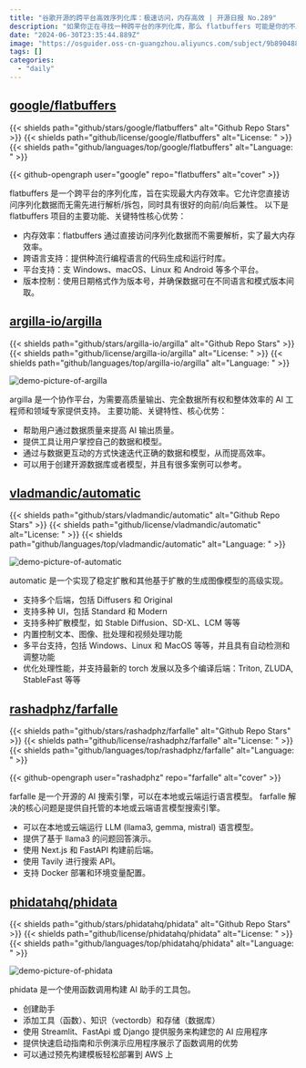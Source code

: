 ```yaml
---
title: "谷歌开源的跨平台高效序列化库：极速访问，内存高效 | 开源日报 No.289"
description: "如果你正在寻找一种跨平台的序列化库，那么 flatbuffers 可能是你的不二之选。它的最大特点是内存效率，能够直接访问序列化数据，不需要解析，从而实现最大内存效率。此外，它还提供了跨语言支持，支持多种流行编程语言的代码生成和运行时库，同时支持多个平台，包括 Windows、macOS、Linux 和 Android。如果你需要版本控制，flatbuffers 也能够提供支持，它使用日期格式作为版本号，确保数据可在不同语言和模式版本间取。"
date: "2024-06-30T23:35:44.889Z"
image: "https://osguider.oss-cn-guangzhou.aliyuncs.com/subject/9b89048825b533765eda09b599fc5e07.png"
tags: []
categories:
  - "daily"
---
```


## [google/flatbuffers](https://github.com/google/flatbuffers)

{{< shields path="github/stars/google/flatbuffers" alt="Github Repo Stars" >}} {{< shields path="github/license/google/flatbuffers" alt="License: " >}} {{< shields path="github/languages/top/google/flatbuffers" alt="Language: " >}}

{{< github-opengraph user="google" repo="flatbuffers" alt="cover" >}}

flatbuffers 是一个跨平台的序列化库，旨在实现最大内存效率。它允许您直接访问序列化数据而无需先进行解析/拆包，同时具有很好的向前/向后兼性。
以下是 flatbuffers 项目的主要功能、关键特性核心优势：

- 内存效率：flatbuffers 通过直接访问序列化数据而不需要解析，实了最大内存效率。
- 跨语言支持：提供种流行编程语言的代码生成和运行时库。
- 平台支持：支 Windows、macOS、Linux 和 Android 等多个平台。
- 版本控制：使用日期格式作为版本号，并确保数据可在不同语言和模式版本间取。
  
## [argilla-io/argilla](https://github.com/argilla-io/argilla)

{{< shields path="github/stars/argilla-io/argilla" alt="Github Repo Stars" >}} {{< shields path="github/license/argilla-io/argilla" alt="License: " >}} {{< shields path="github/languages/top/argilla-io/argilla" alt="Language: " >}}

![demo-picture-of-argilla](https://picgo-daily.oss-cn-guangzhou.aliyuncs.com/picgo-daily/2024/7e9a927f401b9c3051b6840e61ae4643.png)

argilla 是一个协作平台，为需要高质量输出、完全数据所有权和整体效率的 AI 工程师和领域专家提供支持。
主要功能、关键特性、核心优势：

- 帮助用户通过数据质量来提高 AI 输出质量。
- 提供工具让用户掌控自己的数据和模型。
- 通过与数据更互动的方式快速迭代正确的数据和模型，从而提高效率。
- 可以用于创建开源数据库或者模型，并且有很多案例可以参考。
  
## [vladmandic/automatic](https://github.com/vladmandic/automatic)

{{< shields path="github/stars/vladmandic/automatic" alt="Github Repo Stars" >}} {{< shields path="github/license/vladmandic/automatic" alt="License: " >}} {{< shields path="github/languages/top/vladmandic/automatic" alt="Language: " >}}

![demo-picture-of-automatic](https://static.osguider.com/subject/github/vladmandic/automatic/71386d25e7e6f48292bd0e7a8021acbe.jpg)

automatic 是一个实现了稳定扩散和其他基于扩散的生成图像模型的高级实现。

- 支持多个后端，包括 Diffusers 和 Original
- 支持多种 UI，包括 Standard 和 Modern
- 支持多种扩散模型，如 Stable Diffusion、SD-XL、LCM 等等
- 内置控制文本、图像、批处理和视频处理功能
- 多平台支持，包括 Windows、Linux 和 MacOS 等等，并且具有自动检测和调整功能
- 优化处理性能，并支持最新的 torch 发展以及多个编译后端：Triton, ZLUDA, StableFast 等等
  
## [rashadphz/farfalle](https://github.com/rashadphz/farfalle)

{{< shields path="github/stars/rashadphz/farfalle" alt="Github Repo Stars" >}} {{< shields path="github/license/rashadphz/farfalle" alt="License: " >}} {{< shields path="github/languages/top/rashadphz/farfalle" alt="Language: " >}}

{{< github-opengraph user="rashadphz" repo="farfalle" alt="cover" >}}

farfalle 是一个开源的 AI 搜索引擎，可以在本地或云端运行语言模型。
farfalle 解决的核心问题是提供自托管的本地或云端语言模型搜索引擎。

- 可以在本地或云端运行 LLM (llama3, gemma, mistral) 语言模型。
- 提供了基于 llama3 的问题回答演示。
- 使用 Next.js 和 FastAPI 构建前后端。
- 使用 Tavily 进行搜索 API。
- 支持 Docker 部署和环境变量配置。
  
## [phidatahq/phidata](https://github.com/phidatahq/phidata)

{{< shields path="github/stars/phidatahq/phidata" alt="Github Repo Stars" >}} {{< shields path="github/license/phidatahq/phidata" alt="License: " >}} {{< shields path="github/languages/top/phidatahq/phidata" alt="Language: " >}}

![demo-picture-of-phidata](https://static.osguider.com/subject/github/phidatahq/phidata/46df2a6bf595861316e0f38c4a2b44c2.png)

phidata 是一个使用函数调用构建 AI 助手的工具包。

- 创建助手
- 添加工具（函数）、知识（vectordb）和存储（数据库）
- 使用 Streamlit、FastApi 或 Django 提供服务来构建您的 AI 应用程序
- 提供快速启动指南和示例演示应用程序展示了函数调用的优势
- 可以通过预先构建模板轻松部署到 AWS 上
  
